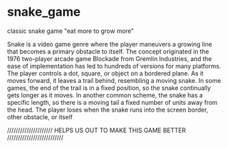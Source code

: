 # snake_game
classic snake game "eat more to grow more"

Snake is a video game genre where the player maneuvers a growing line that becomes a primary obstacle to itself.
The concept originated in the 1976 two-player arcade game Blockade from Gremlin Industries,
and the ease of implementation has led to hundreds of versions for many platforms.
The player controls a dot, square, or object on a bordered plane. As it moves forward, it leaves a trail behind, resembling a moving snake.
In some games, the end of the trail is in a fixed position, so the snake continually gets longer as it moves. In another common scheme, 
the snake has a specific length, so there is a moving tail a fixed number of units away from the head.
The player loses when the snake runs into the screen border, other obstacle, or itself

///////////////////// HELPS US OUT TO MAKE THIS GAME BETTER //////////////////////////


